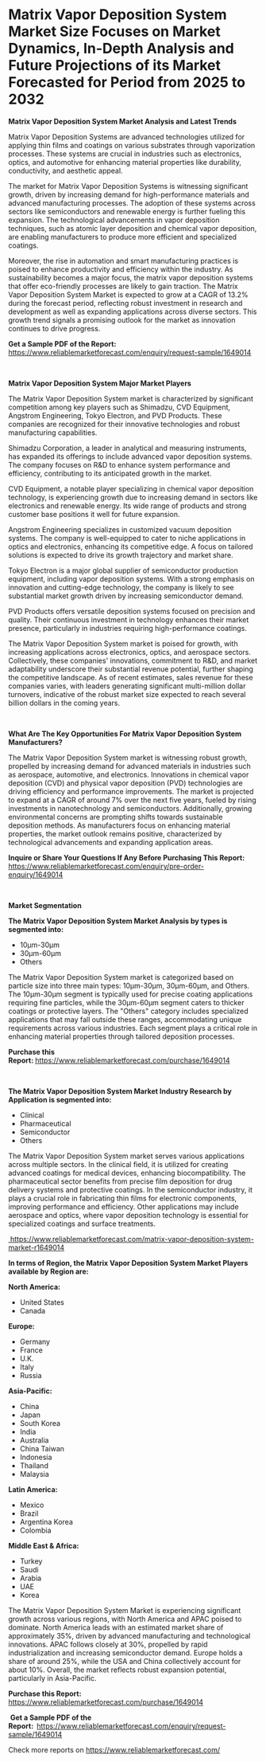 <p><h1>Matrix Vapor Deposition System Market Size Focuses on Market Dynamics, In-Depth Analysis and Future Projections of its Market Forecasted for Period from 2025 to 2032</h1></p><p><strong>Matrix Vapor Deposition System Market Analysis and Latest Trends</strong></p>
<p><p>Matrix Vapor Deposition Systems are advanced technologies utilized for applying thin films and coatings on various substrates through vaporization processes. These systems are crucial in industries such as electronics, optics, and automotive for enhancing material properties like durability, conductivity, and aesthetic appeal. </p><p>The market for Matrix Vapor Deposition Systems is witnessing significant growth, driven by increasing demand for high-performance materials and advanced manufacturing processes. The adoption of these systems across sectors like semiconductors and renewable energy is further fueling this expansion. The technological advancements in vapor deposition techniques, such as atomic layer deposition and chemical vapor deposition, are enabling manufacturers to produce more efficient and specialized coatings.</p><p>Moreover, the rise in automation and smart manufacturing practices is poised to enhance productivity and efficiency within the industry. As sustainability becomes a major focus, the matrix vapor deposition systems that offer eco-friendly processes are likely to gain traction. The Matrix Vapor Deposition System Market is expected to grow at a CAGR of 13.2% during the forecast period, reflecting robust investment in research and development as well as expanding applications across diverse sectors. This growth trend signals a promising outlook for the market as innovation continues to drive progress.</p></p>
<p><strong>Get a Sample PDF of the Report:&nbsp;</strong> <a href="https://www.reliablemarketforecast.com/enquiry/request-sample/1649014?utm_campaign=2299&utm_medium=2&utm_source=Github&utm_content=ia&utm_term=26032025&utm_id=matrix-vapor-deposition-system">https://www.reliablemarketforecast.com/enquiry/request-sample/1649014</a></p>
<p>&nbsp;</p>
<p><strong>Matrix Vapor Deposition System Major Market Players</strong></p>
<p><p>The Matrix Vapor Deposition System market is characterized by significant competition among key players such as Shimadzu, CVD Equipment, Angstrom Engineering, Tokyo Electron, and PVD Products. These companies are recognized for their innovative technologies and robust manufacturing capabilities.</p><p>Shimadzu Corporation, a leader in analytical and measuring instruments, has expanded its offerings to include advanced vapor deposition systems. The company focuses on R&D to enhance system performance and efficiency, contributing to its anticipated growth in the market.</p><p>CVD Equipment, a notable player specializing in chemical vapor deposition technology, is experiencing growth due to increasing demand in sectors like electronics and renewable energy. Its wide range of products and strong customer base positions it well for future expansion.</p><p>Angstrom Engineering specializes in customized vacuum deposition systems. The company is well-equipped to cater to niche applications in optics and electronics, enhancing its competitive edge. A focus on tailored solutions is expected to drive its growth trajectory and market share.</p><p>Tokyo Electron is a major global supplier of semiconductor production equipment, including vapor deposition systems. With a strong emphasis on innovation and cutting-edge technology, the company is likely to see substantial market growth driven by increasing semiconductor demand.</p><p>PVD Products offers versatile deposition systems focused on precision and quality. Their continuous investment in technology enhances their market presence, particularly in industries requiring high-performance coatings.</p><p>The Matrix Vapor Deposition System market is poised for growth, with increasing applications across electronics, optics, and aerospace sectors. Collectively, these companies' innovations, commitment to R&D, and market adaptability underscore their substantial revenue potential, further shaping the competitive landscape. As of recent estimates, sales revenue for these companies varies, with leaders generating significant multi-million dollar turnovers, indicative of the robust market size expected to reach several billion dollars in the coming years.</p></p>
<p>&nbsp;</p>
<p><strong>What Are The Key Opportunities For Matrix Vapor Deposition System Manufacturers?</strong></p>
<p><p>The Matrix Vapor Deposition System market is witnessing robust growth, propelled by increasing demand for advanced materials in industries such as aerospace, automotive, and electronics. Innovations in chemical vapor deposition (CVD) and physical vapor deposition (PVD) technologies are driving efficiency and performance improvements. The market is projected to expand at a CAGR of around 7% over the next five years, fueled by rising investments in nanotechnology and semiconductors. Additionally, growing environmental concerns are prompting shifts towards sustainable deposition methods. As manufacturers focus on enhancing material properties, the market outlook remains positive, characterized by technological advancements and expanding application areas.</p></p>
<p><strong>Inquire or Share Your Questions If Any Before Purchasing This Report:</strong> <a href="https://www.reliablemarketforecast.com/enquiry/pre-order-enquiry/1649014?utm_campaign=2299&utm_medium=2&utm_source=Github&utm_content=ia&utm_term=26032025&utm_id=matrix-vapor-deposition-system">https://www.reliablemarketforecast.com/enquiry/pre-order-enquiry/1649014</a></p>
<p>&nbsp;</p>
<p><strong>Market Segmentation</strong></p>
<p><strong>The Matrix Vapor Deposition System Market Analysis by types is segmented into:</strong></p>
<p><ul><li>10μm-30μm</li><li>30μm-60μm</li><li>Others</li></ul></p>
<p><p>The Matrix Vapor Deposition System market is categorized based on particle size into three main types: 10μm-30μm, 30μm-60μm, and Others. The 10μm-30μm segment is typically used for precise coating applications requiring fine particles, while the 30μm-60μm segment caters to thicker coatings or protective layers. The "Others" category includes specialized applications that may fall outside these ranges, accommodating unique requirements across various industries. Each segment plays a critical role in enhancing material properties through tailored deposition processes.</p></p>
<p><strong>Purchase this Report:&nbsp;</strong><a href="https://www.reliablemarketforecast.com/purchase/1649014?utm_campaign=2299&utm_medium=2&utm_source=Github&utm_content=ia&utm_term=26032025&utm_id=matrix-vapor-deposition-system">https://www.reliablemarketforecast.com/purchase/1649014</a></p>
<p>&nbsp;</p>
<p><strong>The Matrix Vapor Deposition System Market Industry Research by Application is segmented into:</strong></p>
<p><ul><li>Clinical</li><li>Pharmaceutical</li><li>Semiconductor</li><li>Others</li></ul></p>
<p><p>The Matrix Vapor Deposition System market serves various applications across multiple sectors. In the clinical field, it is utilized for creating advanced coatings for medical devices, enhancing biocompatibility. The pharmaceutical sector benefits from precise film deposition for drug delivery systems and protective coatings. In the semiconductor industry, it plays a crucial role in fabricating thin films for electronic components, improving performance and efficiency. Other applications may include aerospace and optics, where vapor deposition technology is essential for specialized coatings and surface treatments.</p></p>
<p><a href="https://www.reliablemarketforecast.com/matrix-vapor-deposition-system-market-r1649014?utm_campaign=2299&utm_medium=2&utm_source=Github&utm_content=ia&utm_term=26032025&utm_id=matrix-vapor-deposition-system">&nbsp;https://www.reliablemarketforecast.com/matrix-vapor-deposition-system-market-r1649014</a></p>
<p><strong>In terms of Region, the Matrix Vapor Deposition System Market Players available by Region are:</strong></p>
<p>
    <p> <strong> North America: </strong>
        <ul>
            <li>United States</li>
            <li>Canada</li>
        </ul>
        </p> 
    <p> <strong> Europe: </strong>
        <ul>
            <li>Germany</li>
            <li>France</li>
            <li>U.K.</li>
            <li>Italy</li>
            <li>Russia</li>
        </ul>
        </p> 
    <p> <strong> Asia-Pacific: </strong>
        <ul>
            <li>China</li>
            <li>Japan</li>
            <li>South Korea</li>
            <li>India</li>
            <li>Australia</li>
            <li>China Taiwan</li>
            <li>Indonesia</li>
            <li>Thailand</li>
            <li>Malaysia</li>
        </ul>
        </p> 
    <p> <strong> Latin America: </strong>
        <ul>
            <li>Mexico</li>
            <li>Brazil</li>
            <li>Argentina Korea</li>
            <li>Colombia</li>
        </ul>
        </p> 
    <p> <strong> Middle East & Africa: </strong>
        <ul>
            <li>Turkey</li>
            <li>Saudi</li>
            <li>Arabia</li>
            <li>UAE</li>
            <li>Korea</li>
        </ul>
    </p>
    </p>
<p><p>The Matrix Vapor Deposition System Market is experiencing significant growth across various regions, with North America and APAC poised to dominate. North America leads with an estimated market share of approximately 35%, driven by advanced manufacturing and technological innovations. APAC follows closely at 30%, propelled by rapid industrialization and increasing semiconductor demand. Europe holds a share of around 25%, while the USA and China collectively account for about 10%. Overall, the market reflects robust expansion potential, particularly in Asia-Pacific.</p></p>
<p><strong>Purchase this Report: </strong><a href="https://www.reliablemarketforecast.com/purchase/1649014?utm_campaign=2299&utm_medium=2&utm_source=Github&utm_content=ia&utm_term=26032025&utm_id=matrix-vapor-deposition-system">https://www.reliablemarketforecast.com/purchase/1649014</a></p>
<p>&nbsp;<strong>Get a Sample PDF of the Report:&nbsp;&nbsp;</strong><a href="https://www.reliablemarketforecast.com/enquiry/request-sample/1649014?utm_campaign=2299&utm_medium=2&utm_source=Github&utm_content=ia&utm_term=26032025&utm_id=matrix-vapor-deposition-system">https://www.reliablemarketforecast.com/enquiry/request-sample/1649014</a></p>
<p><strong></strong></p>
<p>Check more reports on <a href="https://www.reliablemarketforecast.com/?utm_campaign=2299&utm_medium=2&utm_source=Github&utm_content=ia&utm_term=26032025&utm_id=matrix-vapor-deposition-system">https://www.reliablemarketforecast.com/</a></p>